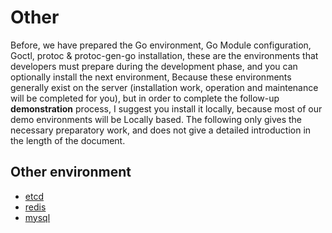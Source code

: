 # Other

Before, we have prepared the Go environment, Go Module configuration, Goctl, protoc & protoc-gen-go installation, these are the environments that developers must prepare during the development phase, and you can optionally install the next environment,
Because these environments generally exist on the server (installation work, operation and maintenance will be completed for you), but in order to complete the follow-up **demonstration** process, I suggest you install it locally, because most of our demo environments will be Locally based.
The following only gives the necessary preparatory work, and does not give a detailed introduction in the length of the document.

## Other environment
* [etcd](https://etcd.io/docs/current/rfc/v3api/)
* [redis](https://redis.io/)
* [mysql](https://www.mysql.com/)
